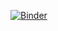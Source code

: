 [![Binder](https://mybinder.org/badge_logo.svg)](https://mybinder.org/v2/gh/LittleSoterios/Cogsci/master?filepath=Group%20Project%20-%20Final%20Assignment%20-%20Q1-3%20(1).ipynb)

